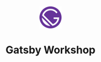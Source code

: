 <p align="center">
  <a href="https://gatsbyjs.com">
    <img alt="gatsby logo" src="src/images/gatsby-icon.png" width="60" />
  </a>
</p>
<h1 align="center">
  Gatsby Workshop
</h1>
